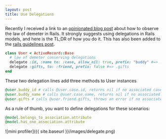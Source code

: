 ```yaml
---
layout: post
title: Use Delegations
---
```

Recently I received a link to an [opinionated blog post](https://medium.com/@gioch/design-patterns-law-of-demeter-with-rails-49a44a9689fe) about how to observe the law of demeter in Rails. It strongly suggests using delegations in Rails models, and here is the TL;DR of how you do it. This has also been added to the [rails guidelines post](http://epigene.github.io/Rails4:_Follow_Model_Best_Practices).

```ruby
class User < ActiveRecord::Base
  # law of demeter conserving delegations
  delegate :id, :name to: :case, allow_nil: true, prefix: "buddy" #=> .buddy_id
  delegate :gifts, to: :friend, prefix: false #=> .gifts
end
```

These two delegation lines add three methods to User instances

```ruby
@user.buddy_id # calls @user.case.id, returns nil if no associated case is found
@user.buddy_name # calls @user.case.name, returns nil if no associated case is found
@user.gifts # calls @user.friend.gifts, throws an error if no associated friend
```

As a rule of thumb, you want to define delegations for these scenarios:

```ruby
@model.belongs_to_association.attribute
@model.has_one_association.attribute
```

![mini profiler]({{ site.baseurl }}/images/delegate.png)
